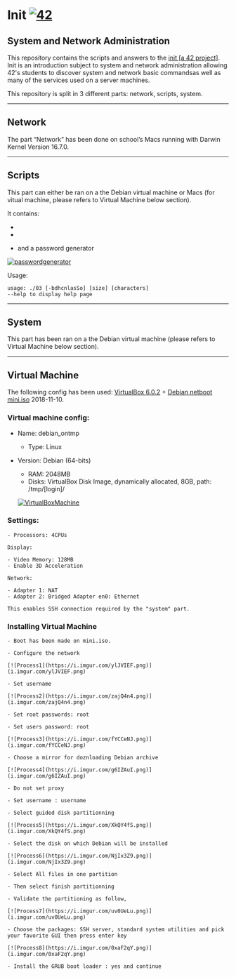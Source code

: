 # Init [![42](https://i.imgur.com/9NXfcit.jpg)](i.imgur.com/9NXfcit.jpg)

## System and Network Administration

This repository contains the scripts and answers to the <a href="https://cdn.intra.42.fr/pdf/pdf/886/fillit.en.pdf" target="_blank">init [a 42 project]</a>. Init is an introduction subject to system and network administration allowing 42's students to discover system and network basic commandsas well as many of the services used on a server machines.

This repository is split in 3 different parts: network, scripts, system.

---

## Network

The part “Network” has been done on school’s Macs running with Darwin Kernel Version 16.7.0.

---

## Scripts

This part can either be ran on a the Debian virtual machine or Macs (for vitual machine, please refers to Virtual Machine below section).

It contains:

- 

- 

- and a password generator

[![passwordgenerator](https://i.imgur.com/IdsM678.gif)](i.imgur.com/IdsM678.gif)

Usage:
```
usage: ./03 [-bdhcnlasSo] [size] [characters]
--help to display help page
```

---

## System

This part has been ran on a the Debian virtual machine (please refers to Virtual Machine below section).

---

## Virtual Machine

The following config has been used: <a href="https://www.virtualbox.org/wiki/Downloads" target="_blank">VirtualBox 6.0.2</a> + <a href="http://ftp.nl.debian.org/debian/dists/stretch/main/installer-amd64/current/images/netboot/" target="_blank">Debian netboot mini.iso</a> 2018-11-10.

### Virtual machine config:

- Name: debian_ontmp
	- Type: Linux
- Version: Debian (64-bits)
	- RAM: 2048MB
	- Disks: VirtualBox Disk Image, dynamically allocated, 8GB, path: /tmp/[login]/

	[![VirtualBoxMachine](https://i.imgur.com/TbLbIvc.png)](i.imgur.com/TbLbIvc.png)

### Settings:

	- Processors: 4CPUs

	Display:

	- Video Memory: 128MB
	- Enable 3D Acceleration

	Network:

	- Adapter 1: NAT
	- Adapter 2: Bridged Adapter en0: Ethernet

	This enables SSH connection required by the "system" part.

### Installing Virtual Machine

	- Boot has been made on mini.iso.

	- Configure the network

	[![Process1](https://i.imgur.com/ylJVIEF.png)](i.imgur.com/ylJVIEF.png)

	- Set username

	[![Process2](https://i.imgur.com/zajQ4n4.png)](i.imgur.com/zajQ4n4.png)

	- Set root passwords: root

	- Set users password: root

	[![Process3](https://i.imgur.com/fYCCeNJ.png)](i.imgur.com/fYCCeNJ.png)

	- Choose a mirror for doznloading Debian archive

	[![Process4](https://i.imgur.com/g6IZAuI.png)](i.imgur.com/g6IZAuI.png)

	- Do not set proxy

	- Set username : username

	- Select guided disk partitionning

	[![Process5](https://i.imgur.com/XkQY4fS.png)](i.imgur.com/XkQY4fS.png)

	- Select the disk on which Debian will be installed

	[![Process6](https://i.imgur.com/NjIx3Z9.png)](i.imgur.com/NjIx3Z9.png)

	- Select All files in one partition

	- Then select finish partitionning

	- Validate the partitioning as follow,

	[![Process7](https://i.imgur.com/uv0UeLu.png)](i.imgur.com/uv0UeLu.png)

	- Choose the packages: SSH server, standard system utilities and pick your favorite GUI then press enter key

	[![Process8](https://i.imgur.com/0xaF2qY.png)](i.imgur.com/0xaF2qY.png)

	- Install the GRUB boot loader : yes and continue
